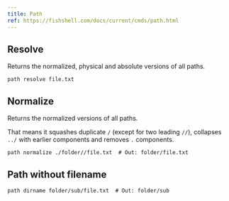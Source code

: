```yaml
---
title: Path
ref: https://fishshell.com/docs/current/cmds/path.html
---
```


## Resolve

Returns the normalized, physical and absolute versions of all paths.

```fish
path resolve file.txt
```

## Normalize

Returns the normalized versions of all paths.

That means it squashes duplicate `/` (except for two leading `//`),
collapses `../` with earlier components and removes `.` components.

```fish
path normalize ./folder//file.txt  # Out: folder/file.txt
```

## Path without filename

```fish
path dirname folder/sub/file.txt  # Out: folder/sub
```
